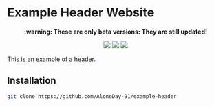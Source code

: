 # Example Header Website

<p align="center"><b> :warning: These are only beta versions: They are still updated!</b></p>

<p align="center">
  <img src="https://img.shields.io/badge/Made%20with-HTML & CSS-1f425f.svg"/>
  <a href="https://github.com/AloneDay-91/example-header/releases"><img src="https://img.shields.io/github/downloads/AloneDay-91/example-header/total.svg"/></a>
  <img src="https://badges.frapsoft.com/os/v1/open-source.svg?v=103"/>
</p>

<p>This is an example of a header.</p>

## Installation
```bash
git clone https://github.com/AloneDay-91/example-header
```

